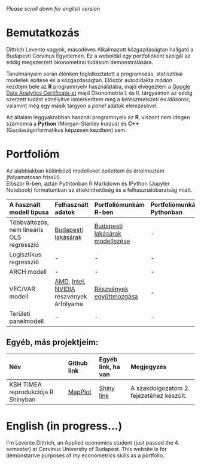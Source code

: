 *Please scroll down for english version*
# Bemutatkozás

Dittrich Levente vagyok, másodéves Alkalmazott közgazdaságtan hallgató a Budapesti Corvinus Egyetemen. Ez a weboldal egy portfolióként szolgál az eddig megszerzett ökonometirai tudásom demonstrálására.   

Tanulmányaim során élénken foglalkoztatott a programozás, statisztikai modellek építése és a közgazdaságtan. Először autodidakta módon kezdtem bele az **R** programnyelv használatába, majd elvégeztem a [Google Data Analytics Certificate-et](https://www.credly.com/badges/20a16b4a-288a-4e05-a45e-d3ffd8c78dc7/linked_in_profile) majd Ökonometria I. és II. tárgyaimon az eddig szerzett tudást elmélyítve ismerkedtem meg a _kereszmetszeti_ és _idősoros_, valamint még egy másik tárgyon a _panel_ adatok elemzésével.  

Az általam leggyakrabban használ programnyelv az **R**, viszont nem idegen számomra a **Python** (Morgan-Stanley kurzus) és **C++** (Gazdaságinformatikus képzésen kezdtem) sem. 

# Portfolióm

Az alábbiakban különböző modelleket építettem és értelmeztem (folyamatosan frissül).   
Először R-ben, aztán Pythtonban R Markdown és IPython (Jupyter Notebook) formátumban az áttekinthetőség és a felhasználóbaratság miatt.

| A használt modell típusa  | Felhasznált adatok  | Portfoliómunkám R-ben | Portfoliómunkám Pythonban |
| :---                      | :---                |  :---                 | :---                      |
| Többváltozós, nem lineáris OLS regresszió | [Budapesti lakásárak](https://github.com/DLeves/Portfolio/blob/main/OLS%20regression/BP_Lakas.csv)| [Budapesti lakásárak modellezése](https://github.com/DLeves/Portfolio/blob/main/OLS%20regression/ols_hun.md) | - |
| Logisztikus regresszió | - | - | - |
| ARCH modell | - | - | - |
| VEC/VAR modell | [AMD](https://finance.yahoo.com/quote/AMD?p=AMD&.tsrc=fin-srch), [Intel](https://finance.yahoo.com/quote/INTC?p=INTC&.tsrc=fin-srch), [NVIDIA](https://finance.yahoo.com/quote/NVDA?p=NVDA&.tsrc=fin-srch) részvények árfolyama | [Részvények együttmozgása](https://github.com/DLeves/Portfolio/blob/main/VECM/vecm_hun.md) | - |
| Területi panelmodell | - | - | - |

## Egyéb, más projektjeim:

| Név                             | Github link            | Egyéb link, ha van | Megjegyzés |
| :---                            | :---                   | :---               | :---
| KSH TIMEA reprodukciója R Shinyban | [MapPlot](https://github.com/DLeves/MapPlot) | [Shiny link](https://dleves.shinyapps.io/SzakdolgozatMapPlot/) | A szakdolgozatom 2. fejezetéhez készült. |

# English (in progress...)

I'm Levente Dittrich, an Applied economics student (just passed the 4. semester) at Corvinus University of Budapest. This website is for demonstarive purposes of my econometrics skills as a portfolio.
